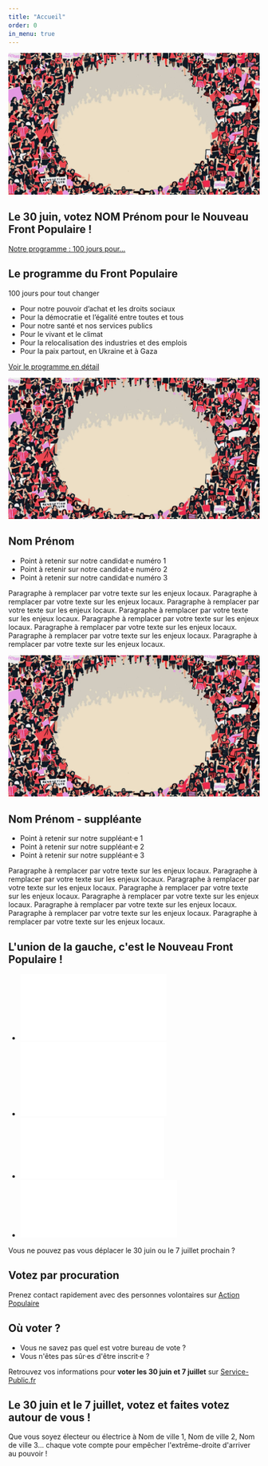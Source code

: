 ```yaml
---
title: "Accueil"
order: 0
in_menu: true
---
```

<section class="entete">
  <!-- Ci-dessous la photo de votre candidat·e -->
  <img alt="Nom Prénom candidat pour le Front Populaire le 30 juin" src="./images/Illu_FP.jpg">

<h1>Le 30 juin, votez NOM Prénom pour le Nouveau Front Populaire !</h1>

  <a href="">Notre programme : 100 jours pour…</a>

</section>

<section class="programme">

  <h2>Le programme du Front Populaire</h2>
<span>100 jours pour tout changer</span>

<ul>
  <li>
    Pour notre pouvoir d’achat et les droits sociaux
  </li>
  <li>
    Pour la démocratie et l’égalité entre toutes et tous
  </li>
  <li>
    Pour notre santé et nos services publics
  </li>
  <li>
    Pour le vivant et le climat
  </li>
  <li>
    Pour la relocalisation des industries et des emplois
  </li>
  <li>
    Pour la paix partout, en Ukraine et à Gaza
  </li>
</ul>

  <a href="https://www.nouveaufrontpopulaire.fr/">Voir le programme en détail</a>

</section>

<section class="candidature">
  <!-- Ci-dessous la photo de votre candidat·e -->
  <img alt="Nom Prénom candidat pour le Front Populaire le 30 juin" src="./images/Illu_FP.jpg">

<h2>Nom Prénom</h2>

  <!-- Ci-dessous 3 points à retenir sur votre candidat·e (faire court !) -->
<ul>
  <li>
    Point à retenir sur notre candidat·e numéro 1
  </li>
  <li>
    Point à retenir sur notre candidat·e numéro 2
  </li>
  <li>
    Point à retenir sur notre candidat·e numéro 3
  </li>
</ul>

  <!-- Ci-dessous un petit texte reprenant 2 ou 3 mesures nationales en les déclinant sur les impacts locaux. -->
Paragraphe à remplacer par votre texte sur les enjeux locaux. Paragraphe à remplacer par votre texte sur les enjeux locaux. Paragraphe à remplacer par votre texte sur les enjeux locaux. Paragraphe à remplacer par votre texte sur les enjeux locaux. Paragraphe à remplacer par votre texte sur les enjeux locaux. Paragraphe à remplacer par votre texte sur les enjeux locaux. Paragraphe à remplacer par votre texte sur les enjeux locaux. Paragraphe à remplacer par votre texte sur les enjeux locaux. 

<!-- Si besoin car non présent·e sur la 1e photo, ci-dessous la photo de votre suppléant·e -->
  <img alt="Nom Prénom suppléante pour le Front Populaire le 30 juin" src="./images/Illu_FP.jpg">

<h2>Nom Prénom - suppléante</h2>

  <!-- Ci-dessous 3 points à retenir sur votre suppléant·e (faire court !) -->
<ul>
  <li>
    Point à retenir sur notre suppléant·e 1
  </li>
  <li>
    Point à retenir sur notre suppléant·e 2
  </li>
  <li>
    Point à retenir sur notre suppléant·e 3
  </li>
</ul>

  <!-- Ci-dessous un petit texte reprenant 2 ou 3 mesures nationales en les déclinant sur les impacts locaux. -->
Paragraphe à remplacer par votre texte sur les enjeux locaux. Paragraphe à remplacer par votre texte sur les enjeux locaux. Paragraphe à remplacer par votre texte sur les enjeux locaux. Paragraphe à remplacer par votre texte sur les enjeux locaux. Paragraphe à remplacer par votre texte sur les enjeux locaux. Paragraphe à remplacer par votre texte sur les enjeux locaux. Paragraphe à remplacer par votre texte sur les enjeux locaux. Paragraphe à remplacer par votre texte sur les enjeux locaux. 

  
</section>

<section class="logos_partis">

  <h2>L'union de la gauche, c'est le Nouveau Front Populaire !</h2>

<ul>
  <li>
      <img alt="logo des écologistes" src="./images/les-ecologistes.png">
  </li>
  <li>
    <img alt="logo de LFI" src="./images/lfi.png">
  </li>
  <li>
    <img alt="logo du PCF" src="./images/pcf.png">
  </li>
  <li>
    <img alt="logo du PS" src="./images/ps.png">
  </li>
</ul>

</section>

<section class="procuration">

Vous ne pouvez pas vous déplacer le 30 juin ou le 7 juillet prochain ?

<h2>Votez par procuration</h2>

Prenez contact rapidement avec des personnes volontaires sur <a href="https://actionpopulaire.fr/procuration">Action Populaire</a>

</section>

<section class="inscription">

<h2>Où voter ?</h2>

<ul>
<li>Vous ne savez pas quel est votre bureau de vote ?</li>
<li>Vous n'êtes pas sûr·es d'être inscrit·e ?</li>
</ul>

Retrouvez vos informations pour <strong>voter les 30 juin et 7 juillet</strong> sur <a href="https://www.service-public.fr/particuliers/vosdroits/R51788">Service-Public.fr</a>

</section>


<section class="villes">

<h2>Le 30 juin et le 7 juillet, votez et faites votez autour de vous !</h2>

<!-- Ci-dessous listez les villes de votre circonscription pour aider les moteurs de recherche à trouver votre site -->

Que vous soyez électeur ou électrice à Nom de ville 1, Nom de ville 2, Nom de ville 3… chaque vote compte pour empêcher l'extrême-droite d'arriver au pouvoir !

</section> 